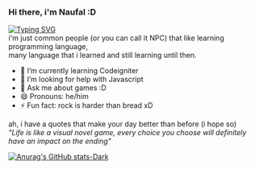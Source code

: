 
### Hi there, i'm Naufal :D

[![Typing SVG](https://readme-typing-svg.demolab.com?font=Fira+Code&size=25&pause=1000&color=476CF7&width=600&height=40&lines=Just+a+people+that+like+learning+to+code;Also+liked+RPG+genre+game)](https://git.io/typing-svg) <br>
i'm just common people (or you can call it NPC) that like learning programming language, <br>
many language that i learned and still learning until then.

- 🌱 I’m currently learning Codeigniter
- 🤔 I’m looking for help with Javascript
- 💬 Ask me about games :D
- 😄 Pronouns: he/him
- ⚡ Fun fact: rock is harder than bread xD

ah, i have a quotes that make your day better than before (i hope so) <br>
*"Life is like a visual novel game, every choice you choose will definitely have an impact on the ending"*

[![Anurag's GitHub stats-Dark](https://github-readme-stats.vercel.app/api?username=&show_icons=true&theme=dark#gh-dark-mode-only)](https://github.com/anuraghazra/github-readme-stats#gh-dark-mode-only)
